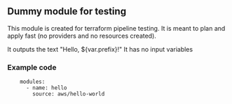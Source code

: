 ## Dummy module for testing ##
This module is created for terraform pipeline testing. It is meant to plan and apply fast (no providers and no resources created).

It outputs the text "Hello, ${var.prefix}!"
It has no input variables




### Example code ###

```
    modules:
      - name: hello
        source: aws/hello-world

```
